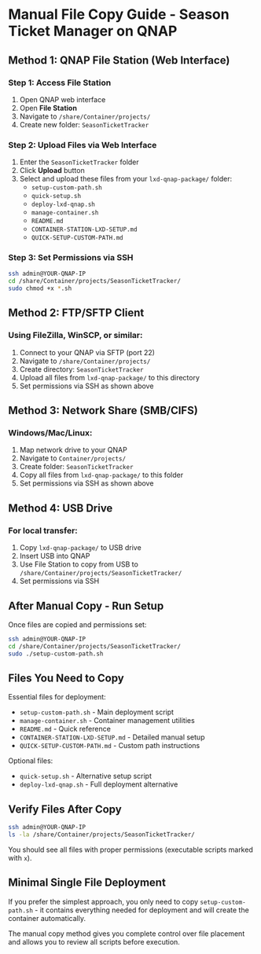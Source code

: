 # Manual File Copy Guide - Season Ticket Manager on QNAP

## Method 1: QNAP File Station (Web Interface)

### Step 1: Access File Station
1. Open QNAP web interface
2. Open **File Station**
3. Navigate to `/share/Container/projects/`
4. Create new folder: `SeasonTicketTracker`

### Step 2: Upload Files via Web Interface
1. Enter the `SeasonTicketTracker` folder
2. Click **Upload** button
3. Select and upload these files from your `lxd-qnap-package/` folder:
   - `setup-custom-path.sh`
   - `quick-setup.sh`
   - `deploy-lxd-qnap.sh`
   - `manage-container.sh`
   - `README.md`
   - `CONTAINER-STATION-LXD-SETUP.md`
   - `QUICK-SETUP-CUSTOM-PATH.md`

### Step 3: Set Permissions via SSH
```bash
ssh admin@YOUR-QNAP-IP
cd /share/Container/projects/SeasonTicketTracker/
sudo chmod +x *.sh
```

## Method 2: FTP/SFTP Client

### Using FileZilla, WinSCP, or similar:
1. Connect to your QNAP via SFTP (port 22)
2. Navigate to `/share/Container/projects/`
3. Create directory: `SeasonTicketTracker`
4. Upload all files from `lxd-qnap-package/` to this directory
5. Set permissions via SSH as shown above

## Method 3: Network Share (SMB/CIFS)

### Windows/Mac/Linux:
1. Map network drive to your QNAP
2. Navigate to `Container/projects/`
3. Create folder: `SeasonTicketTracker`
4. Copy all files from `lxd-qnap-package/` to this folder
5. Set permissions via SSH as shown above

## Method 4: USB Drive

### For local transfer:
1. Copy `lxd-qnap-package/` to USB drive
2. Insert USB into QNAP
3. Use File Station to copy from USB to `/share/Container/projects/SeasonTicketTracker/`
4. Set permissions via SSH

## After Manual Copy - Run Setup

Once files are copied and permissions set:

```bash
ssh admin@YOUR-QNAP-IP
cd /share/Container/projects/SeasonTicketTracker/
sudo ./setup-custom-path.sh
```

## Files You Need to Copy

Essential files for deployment:
- `setup-custom-path.sh` - Main deployment script
- `manage-container.sh` - Container management utilities
- `README.md` - Quick reference
- `CONTAINER-STATION-LXD-SETUP.md` - Detailed manual setup
- `QUICK-SETUP-CUSTOM-PATH.md` - Custom path instructions

Optional files:
- `quick-setup.sh` - Alternative setup script
- `deploy-lxd-qnap.sh` - Full deployment alternative

## Verify Files After Copy

```bash
ssh admin@YOUR-QNAP-IP
ls -la /share/Container/projects/SeasonTicketTracker/
```

You should see all files with proper permissions (executable scripts marked with `x`).

## Minimal Single File Deployment

If you prefer the simplest approach, you only need to copy `setup-custom-path.sh` - it contains everything needed for deployment and will create the container automatically.

The manual copy method gives you complete control over file placement and allows you to review all scripts before execution.
